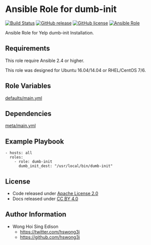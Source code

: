 Ansible Role for dumb-init
==========================

[![Build Status](https://travis-ci.org/alvistack/ansible-role-dumb-init.svg?branch=master)](https://travis-ci.org/alvistack/ansible-role-dumb-init)
[![GitHub release](https://img.shields.io/github/release/alvistack/ansible-role-dumb-init.svg)](https://github.com/alvistack/ansible-role-dumb-init)
[![GitHub license](https://img.shields.io/github/license/alvistack/ansible-role-dumb-init.svg)](https://github.com/alvistack/ansible-role-dumb-init/blob/master/LICENSE)
[![Ansible Role](https://img.shields.io/badge/galaxy-alvistack.dumb--init-blue.svg)](https://galaxy.ansible.com/alvistack/dumb-init)

Ansible Role for Yelp dumb-init Installation.

Requirements
------------

This role require Ansible 2.4 or higher.

This role was designed for Ubuntu 16.04/14.04 or RHEL/CentOS 7/6.

Role Variables
--------------

[defaults/main.yml](defaults/main.yml)

Dependencies
------------

[meta/main.yml](meta/main.yml)

Example Playbook
----------------

    - hosts: all
      roles:
        - role: dumb-init
          dumb_init_dest: "/usr/local/bin/dumb-init"

License
-------

-   Code released under [Apache License 2.0](LICENSE)
-   Docs released under [CC BY 4.0](http://creativecommons.org/licenses/by/4.0/)

Author Information
------------------

-   Wong Hoi Sing Edison
    -   <https://twitter.com/hswong3i>
    -   <https://github.com/hswong3i>

